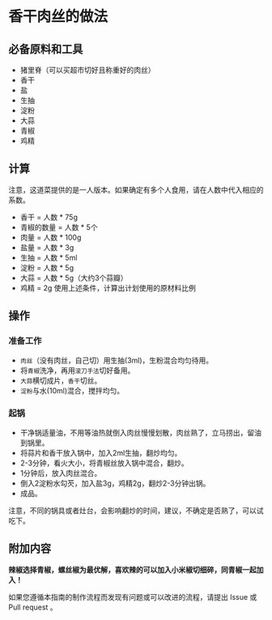 # 香干肉丝的做法

## 必备原料和工具

* 猪里脊（可以买超市切好且称重好的肉丝）
* 香干
* 盐
* 生抽
* 淀粉
* 大蒜
* 青椒
* 鸡精

## 计算

注意，这道菜提供的是一人版本。如果确定有多个人食用，请在人数中代入相应的系数。

* 香干 = 人数 * 75g
* 青椒的数量 = 人数 * 5个
* 肉量 = 人数 * 100g
* 盐量 = 人数 * 3g
* 生抽 = 人数 * 5ml
* 淀粉 = 人数 * 5g
* 大蒜 = 人数 * 5g（大约3个蒜瓣）
* 鸡精 = 2g
使用上述条件，计算出计划使用的原材料比例

## 操作

### 准备工作

* `肉丝`（没有肉丝，自己切）用生抽(3ml)，生粉混合均匀待用。
* 将`青椒`洗净，再用`滚刀手法`切好备用。
* `大蒜`横切成片，`香干`切丝。
* `淀粉`与水(10ml)混合，搅拌均匀。

### 起锅

* 干净锅适量油，不用等油热就倒入肉丝慢慢划散，肉丝熟了，立马捞出，留油到锅里。
* 将蒜片和香干放入锅中，加入2ml生抽，翻炒均匀。
* 2-3分钟，看火大小，将青椒丝放入锅中混合，翻炒。
* 1分钟后，放入肉丝混合。
* 倒入2淀粉水勾芡，加入盐3g，鸡精2g，翻炒2-3分钟出锅。
* 成品。

注意，不同的锅具或者灶台，会影响翻炒的时间，建议，不确定是否熟了，可以试吃下。

## 附加内容

**辣椒选择青椒，螺丝椒为最优解，喜欢辣的可以加入小米椒切细碎，同青椒一起加入！**

如果您遵循本指南的制作流程而发现有问题或可以改进的流程，请提出 Issue 或 Pull request 。
